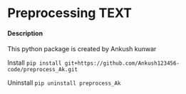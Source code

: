 # Preprocessing TEXT 
#### Description

This python package is created by Ankush kunwar

Install
`pip install git+https://github.com/Ankush123456-code/preprocess_Ak.git`

Uninstall
`pip uninstall preprocess_Ak`
